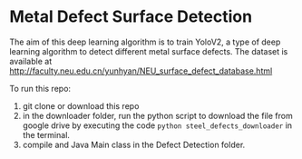# Metal Defect Surface Detection

The aim of this deep learning algorithm is to train YoloV2, a type of deep learning algorithm to detect different metal surface defects.
The dataset is available at http://faculty.neu.edu.cn/yunhyan/NEU_surface_defect_database.html

To run this repo:
1. git clone or download this repo
2. in the downloader folder, run the python script to download the file from google drive by executing the code `python steel_defects_downloader` in the terminal.
3. compile and Java Main class in the Defect Detection folder.
